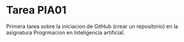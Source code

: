 # Tarea PIA01
 Primera tarea sobre la iniciacion de GitHub (crear un repositorio) en la asignatura Progrmacion en Inteligencia artificial.

